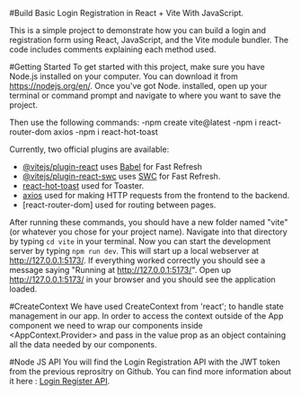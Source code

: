 #Build Basic Login Registration in React + Vite With JavaScript.


This is a simple project to demonstrate how you can build a login and registration form using React,
JavaScript, and the Vite module bundler. The code includes comments explaining each method used.

#Getting Started
To get started with this project, make sure you have Node.js installed on your computer. You
can download it from https://nodejs.org/en/. Once you've got Node.
installed, open up your terminal or command prompt and navigate to where you want to save the project.

Then use the following commands:
-npm create vite@latest
-npm i react-router-dom axios 
-npm i react-hot-toast


Currently, two official plugins are available:
- [@vitejs/plugin-react](https://github.com/vitejs/vite-plugin-react/blob/main/packages/plugin-react/README.md) uses [Babel](https://babeljs.io/) for Fast Refresh
- [@vitejs/plugin-react-swc](https://github.com/vitejs/vite-plugin-react-swc) uses [SWC](https://swc.rs/) for Fast Refresh.
- [react-hot-toast](https://react-hot-toast.com/) used for Toaster.
- [axios](https://www.npmjs.com/package/axios) used for making HTTP requests from the frontend to the backend.
- [react-router-dom] used for routing between pages.</s>


After running these commands, you should have a new folder named "vite" (or whatever
you chose for your project name). Navigate into that directory by typing `cd vite`
in your terminal. Now you can start the development server by typing `npm run dev`. This will
start up a local webserver at http://127.0.0.1:5173/. If everything worked correctly
you should see a message saying "Running at http://127.0.0.1:5173/". Open up
http://127.0.0.1:5173/ in your browser and you should see the application loaded.
</s>

#CreateContext
We have used CreateContext from 'react'; to handle state management in our app. In order to access the context outside of
the App component we need to wrap our components inside <AppContext.Provider> and pass in the
value prop as an object containing all the data needed by our components.</s>


#Node JS API
You will find the Login Registration API with the JWT token from the previous reprositry on Github.
You can find more information about it here : [Login Register API](https://github.com/pooja2s/nodejs-express-mongodb-joi-jwt-bcryptjs).



